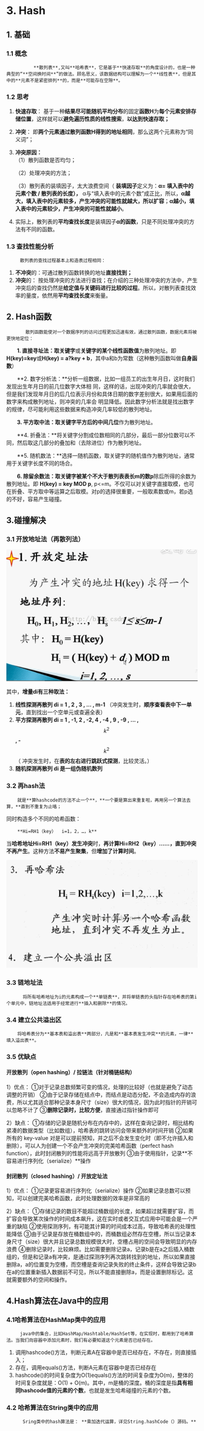 # 3. Hash

## 1. 基础

###  1.1 概念        

              **散列表**,又叫**哈希表**，它是基于**快速存取**的角度设计的，也是一种典型的“**空间换时间**”的做法。顾名思义，该数据结构可以理解为一个**线性表**，但是其中的**元素不是紧密排列**的，而是**可能存在空隙**。

### 1.2 思考

1. **快速存取**： 基于一种**结果尽可能随机平均分布**的固定**函数H**为**每个元素安排存储位置**，这样就可以**避免遍历性质的线性搜索**，**以达到快速存取；**
2. **冲突**： 即**两个元素通过散列函数H得到的地址相同**，那么这两个元素称为“同义词”；
3. **冲突原因：**    
      （1）散列函数是否均匀；

      （2）处理冲突的方法；

      （3）散列表的装填因子，太大浪费空间（ **装填因子**定义为：**α= 填入表中的元素个数 / 散列表的长度），** α与“填入表中的元素个数”成正比，所以，**α越大，填入表中的元素较多，产生冲突的可能性就越大，所以扩容**；**α越小，填入表中的元素较少，产生冲突的可能性就越小**。

4.  实际上，散列表的**平均查找长度**是装填因子**α的函数**，只是不同处理冲突的方法有不同的函数。

### 1.3 查找性能分析

         散列表的查找过程基本上和造表过程相同：

1. **不冲突**的：可通过散列函数转换的地址**直接找到；**
2. **冲突**的：    按处理冲突的方法进行查找；在介绍的三种处理冲突的方法中，产生冲突后的查找仍然是**给定值与关键码进行比较的过程**。所以，对散列表查找效率的量度，依然用**平均查找长度**来衡量。

## 2. Hash函数

           散列函数能使对一个数据序列的访问过程更加迅速有效，通过散列函数，数据元素将被更快地定位：

　　**1. 直接寻址法：**取**关键字**或**关键字的某个线性函数值**为散列地址。即**H\(key\)=key**或**H\(key\) = a?key + b**，其中a和b为常数（这种散列函数叫做**自身函数**）

　　**2. 数字分析法：**分析一组数据，比如一组员工的出生年月日，这时我们发现出生年月日的前几位数字大体相 同，这样的话，出现冲突的几率就会很大，但是我们发现年月日的后几位表示月份和具体日期的数字差别很大，如果用后面的数字来构成散列地址，则冲突的几率会 明显降低。因此数字分析法就是找出数字的规律，尽可能利用这些数据来构造冲突几率较低的散列地址。

　　**3. 平方取中法：**取**关键字平方后的中间几位**作为散列地址。

　　**4. 折叠法：**将关键字分割成位数相同的几部分，最后一部分位数可以不同，然后取这几部分的叠加和（去除进位）作为散列地址。

　　**5. 随机数法：**选择一随机函数，取关键字的随机值作为散列地址，通常用于关键字长度不同的场合。

　　**6. 除留余数法：**取关键字被某个**不大于散列表表长m的数p**除后所得的余数为散列地址。即 **H\(key\) = key MOD p**, p&lt;=m。不仅可以对关键字直接取模，也可在折叠、平方取中等运算之后取模。对p的选择很重要，一般取素数或m，若p选的不好，容易产生碰撞。

## 3.碰撞解决

### 3.1 开放地址法（再散列法）



![](../../.gitbook/assets/image%20%28273%29.png)

其中，**增量di有三种取法：**

1. **线性探测再散列   di = 1 , 2 , 3 , ... , m-1**  （冲突发生时，**顺序查看表中下一单元**，直到找出一个空单元或查遍全表）
2. **平方探测再散列   di = 1 , -1, 2 , -2,  4 , -4 , 9 , -9 , ... ,**  $$k ^ 2$$ **,  -**$$k ^ 2$$（ 冲突发生时，在**表的左右进行跳跃式探测**，比较灵活。）
3. **随机探测再散列   di 是一组伪随机数列**

### 3.2 再hash法

        就是**算hashcode的方法不止一个**，**一个要是算出来重复啦，再用另一个算法去算，**直到不重复为止咯；

同时构造多个不同的哈希函数：

        **Hi=RH1（key）  i=1，2，…，k**

当**哈希地址Hi=RH1（key）发生冲突**时，**再计算Hi=RH2（key）……，直到冲突不再产生**。这种方法**不易产生聚集**，但**增加了计算时间**。

![](../../.gitbook/assets/image%20%28205%29.png)

### 3.3 链地址法

          将所有哈希地址为i的元素构成一个**单链表**，并将单链表的头指针存在哈希表的第i个单元中，链地址法适用于经常进行**插入和删除**的情况。

###  3.4 建立公共溢出区

        将哈希表分为**基本表和溢出表**两部分，凡是和**基本表发生冲突**的元素，一律**填入溢出表**。

### 3.5 优缺点

#### 开放散列（open hashing）/ 拉链法（针对桶链结构）

1）优点： ①对于记录总数频繁可变的情况，处理的比较好（也就是避免了动态调整的开销） ②由于记录存储在结点中，而结点是动态分配，不会造成内存的浪费，所以尤其适合那种记录本身尺寸（size）很大的情况，因为此时指针的开销可以忽略不计了 ③**删除记录时，比较方便**，直接通过指针操作即可 

2）缺点： ①存储的记录是随机分布在内存中的，这样在查询记录时，相比结构紧凑的数据类型（比如数组），哈希表的跳转访问会带来额外的时间开销 ②如果所有的 key-value 对是可以提前预知，并之后不会发生变化时（即不允许插入和删除），可以人为创建一个不会产生冲突的完美哈希函数（perfect hash function），此时封闭散列的性能将远高于开放散列 ③由于使用指针，记录**不容易进行序列化（serialize）**操作

#### 封闭散列（closed hashing）/ 开放定址法

1）优点： ①记录更容易进行序列化（serialize）操作 ②如果记录总数可以预知，可以创建完美哈希函数，此时处理数据的效率是非常高的

 2）缺点： ①存储记录的数目不能超过桶数组的长度，如果超过就需要扩容，而扩容会导致某次操作的时间成本飙升，这在实时或者交互式应用中可能会是一个严重的缺陷 ②使用探测序列，有可能其计算的时间成本过高，导致哈希表的处理性能降低 ③由于记录是存放在桶数组中的，而桶数组必然存在空槽，所以当记录本身尺寸（size）很大并且记录总数规模很大时，空槽占用的空间会导致明显的内存浪费 ④删除记录时，比较麻烦。比如需要删除记录a，记录b是在a之后插入桶数组的，但是和记录a有冲突，是通过探测序列再次跳转找到的地址，所以如果直接删除a，a的位置变为空槽，而空槽是查询记录失败的终止条件，这样会导致记录b在a的位置重新插入数据前不可见，所以不能直接删除a，而是设置删除标记。这就需要额外的空间和操作。

## 4.Hash算法在Java中的应用

###       4.1哈希算法在HashMap类中的应用

         java中的集合，比如HashMap/Hashtable/HashSet等，在实现时，都用到了哈希算法。当我们向容器中添加元素时，我们有必要知道这个元素是否已经存在。

1. 调用hashcode\(\)方法，判断元素A在容器中是否已经存在，不存在，则直接插入；
2. 存在，调用equals\(\)方法，判断A元素在容器中是否已经存在
3. hashcode\(\)的时间复杂度为O\(1\)equals\(\)方法的时间复杂度为O\(m\)，整体的时间复杂度就是：O\(1\) + O\(m\)。其中，m是桶的深度。桶的深度是指**具有相同hashcode值的元素的个数**，也就是发生哈希碰撞的元素的个数。

###       4.2 哈希算法在String类中的应用

          Sring类中的hash算法是： **乘加迭代运算，详见String.hashCode（）源码。**



